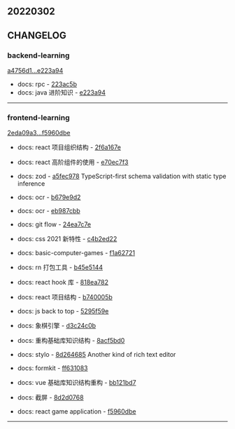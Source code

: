 ## 20220302

## CHANGELOG

### backend-learning

[a4756d1...e223a94](https://github.com/zhbhun/backend-learning/compare/a4756d1...e223a94)

* docs: rpc - [223ac5b](https://github.com/zhbhun/backend-learning/commit/223ac5b1a6748e0a949e1d38b8660b890c5a38b7)
* docs: java 进阶知识 - [e223a94](https://github.com/zhbhun/backend-learning/commit/e223a949c8150aca50e68c5c5ea4734b84955b86)

---

### frontend-learning

[2eda09a3...f5960dbe](https://github.com/zhbhun/frontend-learning/compare/2eda09a3...f5960dbe)

* docs: react 项目组织结构 - [2f6a167e](https://github.com/zhbhun/frontend-learning/commit/2f6a167e6263d731aea746971752b1b5e482290d)
* docs: react 高阶组件的使用 - [e70ec7f3](https://github.com/zhbhun/frontend-learning/commit/e70ec7f39ab032e6164c3857bb4e002852fa7cba)
* docs: zod - [a5fec978](https://github.com/zhbhun/frontend-learning/commit/a5fec978fd1bfdaa957c4c8224e9611dd7d0c6d1)
    TypeScript-first schema validation with static type inference
    

* docs: ocr - [b679e9d2](https://github.com/zhbhun/frontend-learning/commit/b679e9d23dea2ab059d83aed5ccc07223fcfc1b6)
* docs: ocr - [eb987cbb](https://github.com/zhbhun/frontend-learning/commit/eb987cbbe743d90b160d85ceef6d02e86723380f)
* docs: git flow - [24ea7c7e](https://github.com/zhbhun/frontend-learning/commit/24ea7c7ee7e59acfd44f3925f91d7e8e026ed57f)
* docs: css 2021 新特性 - [c4b2ed22](https://github.com/zhbhun/frontend-learning/commit/c4b2ed22ccb4dc0cace6cdbae0e39c690814e09e)
* docs: basic-computer-games - [f1a62721](https://github.com/zhbhun/frontend-learning/commit/f1a62721e4da16c83bd3ea05a311c7cb70a3a435)
* docs: rn 打包工具 - [b45e5144](https://github.com/zhbhun/frontend-learning/commit/b45e514439a6fd779d842e292c0e02ec482ae3b9)
* docs: react hook 库 - [818ea782](https://github.com/zhbhun/frontend-learning/commit/818ea7828e89508495c0ccaa1f12b40d218465c0)
* docs: react 项目结构 - [b740005b](https://github.com/zhbhun/frontend-learning/commit/b740005bb1bf0e0df594c62f03e016d9efce30eb)
* docs: js back to top - [5295f59e](https://github.com/zhbhun/frontend-learning/commit/5295f59ee95a241d3481d484fef624f6c71f029e)
* docs: 象棋引擎 - [d3c24c0b](https://github.com/zhbhun/frontend-learning/commit/d3c24c0b54903ab3b03d113c456d69e976f81059)
* docs: 重构基础库知识结构 - [8acf5bd0](https://github.com/zhbhun/frontend-learning/commit/8acf5bd07e36a9446aaaa523e327eadb836cdda3)
* docs: stylo - [8d264685](https://github.com/zhbhun/frontend-learning/commit/8d264685b9c60bfb080c38b7c61bbd3d810f0d5d)
    Another kind of rich text editor
    

* docs: formkit - [ff631083](https://github.com/zhbhun/frontend-learning/commit/ff631083ab79457a822d20442ba7b9d309fa24d1)
* docs: vue 基础库知识结构重构 - [bb121bd7](https://github.com/zhbhun/frontend-learning/commit/bb121bd701d0585eb75e1ff9704cad54f5c0e1ae)
* docs: 截屏 - [8d2d0768](https://github.com/zhbhun/frontend-learning/commit/8d2d07688eebd72151ba7b93dfc9cf8c405e10c7)
* docs: react game application - [f5960dbe](https://github.com/zhbhun/frontend-learning/commit/f5960dbe2dbf8db18ea04175afebe611ef182649)

---

